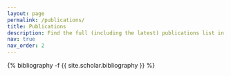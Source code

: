 ```yaml
---
layout: page
permalink: /publications/
title: Publications
description: Find the full (including the latest) publications list in my [Google Scholar](https://scholar.google.com/citations?user=1xlWA0UAAAAJ&hl=en) profile.
nav: true
nav_order: 2
---
```

<!-- _pages/publications.md -->
<div class="publications">

{% bibliography -f {{ site.scholar.bibliography }} %}

</div>

